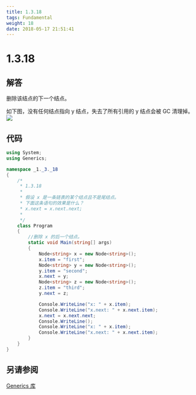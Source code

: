 ```yaml
---
title: 1.3.18
tags: Fundamental
weight: 18
date: 2018-05-17 21:51:41
---
```


# 1.3.18


## 解答

删除该结点的下一个结点。

如下图，没有任何结点指向 y 结点，失去了所有引用的 y 结点会被 GC 清理掉。
![](/resources/1.3.18/linkedlist.png)

## 代码

```csharp
using System;
using Generics;

namespace _1._3._18
{
    /*
     * 1.3.18
     * 
     * 假设 x 是一条链表的某个结点且不是尾结点。
     * 下面这条语句的效果是什么？
     * x.next = x.next.next;
     * 
     */
    class Program
    {
        //删除 x 的后一个结点。
        static void Main(string[] args)
        {
            Node<string> x = new Node<string>();
            x.item = "first";
            Node<string> y = new Node<string>();
            y.item = "second";
            x.next = y;
            Node<string> z = new Node<string>();
            z.item = "third";
            y.next = z;

            Console.WriteLine("x: " + x.item);
            Console.WriteLine("x.next: " + x.next.item);
            x.next = x.next.next;
            Console.WriteLine();
            Console.WriteLine("x: " + x.item);
            Console.WriteLine("x.next: " + x.next.item);
        }
    }
}
```

## 另请参阅

[Generics 库](https://github.com/ikesnowy/Algorithms-4th-Edition-in-Csharp/tree/master/1%20Fundamental/1.3/Generics)
